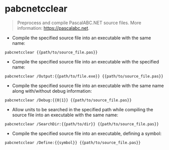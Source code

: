 # pabcnetcclear

> Preprocess and compile PascalABC.NET source files.
> More information: <https://pascalabc.net>.

- Compile the specified source file into an executable with the same name:

`pabcnetcclear {{path/to/source_file.pas}}`

- Compile the specified source file into an executable with the specified name:

`pabcnetcclear /Output:{{path/to/file.exe}} {{path/to/source_file.pas}}`

- Compile the specified source file into an executable with the same name along with/without debug information:

`pabcnetcclear /Debug:{{0|1}} {{path/to/source_file.pas}}`

- Allow units to be searched in the specified path while compiling the source file into an executable with the same name:

`pabcnetcclear /SearchDir:{{path/to/dir}} {{path/to/source_file.pas}}`

- Compile the specified source file into an executable, defining a symbol:

`pabcnetcclear /Define:{{symbol}} {{path/to/source_file.pas}}`
